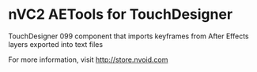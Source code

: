 # nVC2 AETools for TouchDesigner
TouchDesigner 099 component that imports keyframes from After Effects layers exported into text files

For more information, visit http://store.nvoid.com
